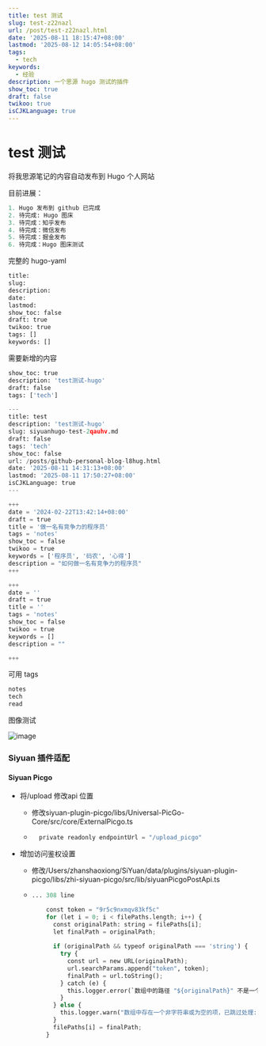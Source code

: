 ```yaml
---
title: test 测试
slug: test-z22nazl
url: /post/test-z22nazl.html
date: '2025-08-11 18:15:47+08:00'
lastmod: '2025-08-12 14:05:54+08:00'
tags:
  - tech
keywords:
  - 经验
description: 一个思源 hugo 测试的插件
show_toc: true
draft: false
twikoo: true
isCJKLanguage: true
---
```




# test 测试

将我思源笔记的内容自动发布到 Hugo 个人网站

目前进展：

```python
1. Hugo 发布到 github 已完成
2. 待完成: Hugo 图床
3. 待完成：知乎发布
4. 待完成：微信发布
5. 待完成：掘金发布
6. 待完成：Hugo 图床测试
```

完整的 hugo-yaml

```python
title:
slug:
description: 
date:
lastmod:
show_toc: false
draft: true
twikoo: true
tags: []
keywords: []
```

需要新增的内容

```python
show_toc: true
description: 'test测试-hugo'
draft: false
tags: ['tech']
```

```python
---
title: test
description: 'test测试-hugo'
slug: siyuanhugo-test-2qauhv.md
draft: false
tags: 'tech'
show_toc: false
url: /posts/github-personal-blog-l8hug.html
date: '2025-08-11 14:31:13+08:00'
lastmod: '2025-08-11 17:50:27+08:00'
isCJKLanguage: true
---

+++
date = '2024-02-22T13:42:14+08:00'
draft = true
title = '做一名有竞争力的程序员'
tags = 'notes'
show_toc = false
twikoo = true
keywords = ['程序员', '码农', '心得']
description = "如何做一名有竞争力的程序员"
+++
```

```python
+++
date = ''
draft = true
title = ''
tags = 'notes'
show_toc = false
twikoo = true
keywords = []
description = ""

+++
```

可用 tags

```python
notes
tech
read
```

图像测试

![image](https://pve.digikamc.cn:8343/i/2025/08/12/n87oxn-0.png)

### Siyuan 插件适配

#### Siyuan Picgo

- 将/upload 修改api 位置

  - 修改siyuan-plugin-picgo/libs/Universal-PicGo-Core/src/core/ExternalPicgo.ts
  - ```python
      private readonly endpointUrl = "/upload_picgo"
    ```
- 增加访问鉴权设置

  - 修改/Users/zhanshaoxiong/SiYuan/data/plugins/siyuan-plugin-picgo/libs/zhi-siyuan-picgo/src/lib/siyuanPicgoPostApi.ts
  - ```python
    ... 308 line

        const token = "9r5c9nxmqv83kf5c"
        for (let i = 0; i < filePaths.length; i++) {
          const originalPath: string = filePaths[i];
          let finalPath = originalPath;
        
          if (originalPath && typeof originalPath === 'string') {
            try {
              const url = new URL(originalPath);
              url.searchParams.append("token", token);
              finalPath = url.toString();
            } catch (e) {
              this.logger.error(`数组中的路径 "${originalPath}" 不是一个合法的 URL，无法添加 token，将使用原始值。`, e);
            }
          } else {
            this.logger.warn("数组中存在一个非字符串或为空的项，已跳过处理:", originalPath);
          }
          filePaths[i] = finalPath;
        }
    ```

‍
